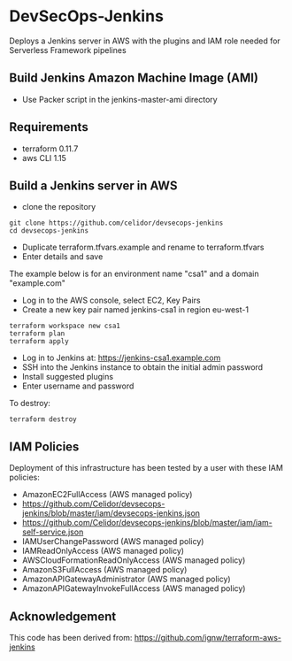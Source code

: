 # DevSecOps-Jenkins

Deploys a Jenkins server in AWS with the plugins and IAM role needed for Serverless Framework pipelines

## Build Jenkins Amazon Machine Image (AMI)

* Use Packer script in the jenkins-master-ami directory

## Requirements

* terraform 0.11.7
* aws CLI 1.15

## Build a Jenkins server in AWS

* clone the repository

```
git clone https://github.com/celidor/devsecops-jenkins
cd devsecops-jenkins
```

* Duplicate terraform.tfvars.example and rename to terraform.tfvars
* Enter details and save

The example below is for an environment name "csa1" and a domain "example.com"

* Log in to the AWS console, select EC2, Key Pairs
* Create a new key pair named jenkins-csa1 in region eu-west-1

```
terraform workspace new csa1
terraform plan
terraform apply
```
* Log in to Jenkins at: https://jenkins-csa1.example.com
* SSH into the Jenkins instance to obtain the initial admin password
* Install suggested plugins
* Enter username and password

To destroy:
```
terraform destroy
```

## IAM Policies

Deployment of this infrastructure has been tested by a user with these IAM policies:

* AmazonEC2FullAccess (AWS managed policy)
* https://github.com/Celidor/devsecops-jenkins/blob/master/iam/devsecops-jenkins.json
* https://github.com/Celidor/devsecops-jenkins/blob/master/iam/iam-self-service.json
* IAMUserChangePassword (AWS managed policy)
* IAMReadOnlyAccess (AWS managed policy)
* AWSCloudFormationReadOnlyAccess (AWS managed policy)
* AmazonS3FullAccess (AWS managed policy)
* AmazonAPIGatewayAdministrator (AWS managed policy)
* AmazonAPIGatewayInvokeFullAccess (AWS managed policy)


## Acknowledgement

This code has been derived from: https://github.com/ignw/terraform-aws-jenkins
